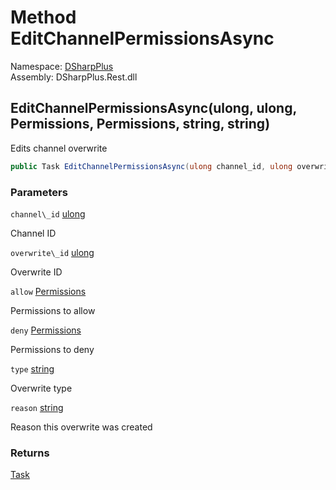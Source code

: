 # Method EditChannelPermissionsAsync

Namespace: [DSharpPlus](DSharpPlus.md)  
Assembly: DSharpPlus.Rest.dll

## <a id="DSharpPlus_DiscordRestClient_EditChannelPermissionsAsync_System_UInt64_System_UInt64_DSharpPlus_Permissions_DSharpPlus_Permissions_System_String_System_String_"></a>EditChannelPermissionsAsync\(ulong, ulong, Permissions, Permissions, string, string\)

Edits channel overwrite

```csharp
public Task EditChannelPermissionsAsync(ulong channel_id, ulong overwrite_id, Permissions allow, Permissions deny, string type, string reason)
```

### Parameters

`channel\_id` [ulong](https://learn.microsoft.com/dotnet/api/system.uint64)

Channel ID

`overwrite\_id` [ulong](https://learn.microsoft.com/dotnet/api/system.uint64)

Overwrite ID

`allow` [Permissions](DSharpPlus.Permissions.md)

Permissions to allow

`deny` [Permissions](DSharpPlus.Permissions.md)

Permissions to deny

`type` [string](https://learn.microsoft.com/dotnet/api/system.string)

Overwrite type

`reason` [string](https://learn.microsoft.com/dotnet/api/system.string)

Reason this overwrite was created

### Returns

[Task](https://learn.microsoft.com/dotnet/api/system.threading.tasks.task)

